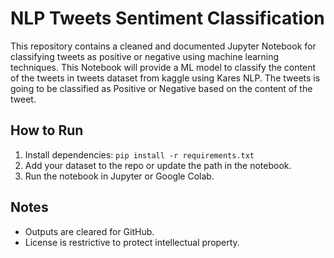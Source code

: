 # NLP Tweets Sentiment Classification

This repository contains a cleaned and documented Jupyter Notebook for classifying tweets as positive or negative using machine learning techniques.
This Notebook will provide a ML model to classify the content of the tweets in tweets dataset from kaggle using Kares NLP. The tweets is going to be classified as Positive or Negative based on the content of the tweet.
## How to Run
1. Install dependencies: `pip install -r requirements.txt`
2. Add your dataset to the repo or update the path in the notebook.
3. Run the notebook in Jupyter or Google Colab.

## Notes
- Outputs are cleared for GitHub.
- License is restrictive to protect intellectual property.
